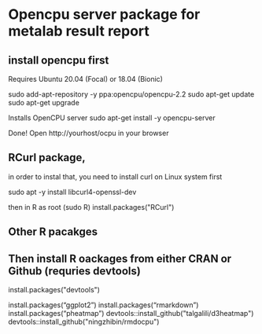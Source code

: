 # Opencpu server package for metalab result report


## install opencpu first

Requires Ubuntu 20.04 (Focal) or 18.04 (Bionic)

sudo add-apt-repository -y ppa:opencpu/opencpu-2.2
sudo apt-get update 
sudo apt-get upgrade

Installs OpenCPU server
sudo apt-get install -y opencpu-server

Done! Open http://yourhost/ocpu in your browser



## RCurl package, 
in order to instal that, you need to install curl on Linux system first

sudo apt -y install libcurl4-openssl-dev

then in R as root (sudo R)
install.packages("RCurl")

## Other R pacakges




## Then install R oackages from either CRAN or Github (requries devtools)

install.packages("devtools")

install.packages(“ggplot2”)
install.packages(“rmarkdown”)
install.packages(“pheatmap”)
devtools::install_github("talgalili/d3heatmap")
devtools::install_github("ningzhibin/rmdocpu")

